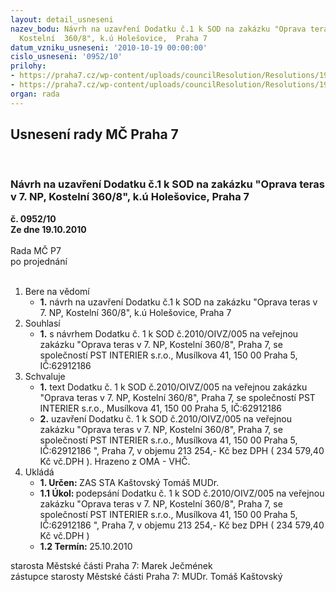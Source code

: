 ```yaml
---
layout: detail_usneseni
nazev_bodu: Návrh na uzavření Dodatku č.1 k SOD na zakázku "Oprava teras v 7. NP,
  Kostelní  360/8", k.ú Holešovice,  Praha 7
datum_vzniku_usneseni: '2010-10-19 00:00:00'
cislo_usneseni: '0952/10'
prilohy:
- https://praha7.cz/wp-content/uploads/councilResolution/Resolutions/19960/56-10-dod_op.doc
- https://praha7.cz/wp-content/uploads/councilResolution/Resolutions/19960/56-10-zm%c4%9bna_term%c3%adnu-%c5%be%c3%a1dost.pdf
organ: rada
---
```

<div id="ucUsn_pList" class="usn">
	<span><h2>Usnesení rady MČ Praha 7 </h2>
<br></span><div class="standBody">
<span><h3>Návrh na uzavření Dodatku č.1 k SOD na zakázku "Oprava teras v 7. NP, Kostelní  360/8", k.ú Holešovice,  Praha 7</h3></span><div class="center">
		<strong>č. 0952/10</strong><br>
	</div>
<div class="center">
		<strong>Ze dne 19.10.2010</strong><br><br>
	</div>Rada MČ P7<br> po projednání<br><br><ol>
<li>Bere na vědomí<ul><li>
<strong>1.</strong> návrh na uzavření Dodatku č.1 k SOD na zakázku "Oprava teras v 7. NP, Kostelní  360/8", k.ú Holešovice,  Praha 7</li></ul>
</li>
<li>Souhlasí<ul><li>
<strong>1.</strong> s návrhem Dodatku č. 1 k SOD č.2010/OIVZ/005 na veřejnou zakázku "Oprava teras v 7. NP, Kostelní  360/8", Praha 7, se společností PST INTERIER s.r.o., Musílkova 41, 150 00  Praha 5, IČ:62912186</li></ul>
</li>
<li>Schvaluje<ul>
<li>
<strong>1.</strong> text Dodatku č. 1 k SOD č.2010/OIVZ/005 na veřejnou zakázku "Oprava teras v 7. NP, Kostelní  360/8", Praha 7, se společností PST INTERIER s.r.o., Musílkova 41, 150 00  Praha 5, IČ:62912186</li>
<li>
<strong>2.</strong> uzavření Dodatku č. 1 k SOD č.2010/OIVZ/005 na veřejnou zakázku "Oprava teras v 7. NP, Kostelní  360/8", Praha 7, se společností PST INTERIER s.r.o., Musílkova 41, 150 00  Praha 5, IČ:62912186 ", Praha 7,  v objemu 213 254,-  Kč bez DPH ( 234 579,40 Kč vč.DPH ). Hrazeno z OMA - VHČ.</li>
</ul>
</li>
<li>Ukládá<ul>
<li>
<strong>1. Určen: </strong>ZAS STA Kaštovský Tomáš MUDr.</li>
<li>
<strong>1.1 Úkol: </strong>podepsání Dodatku č. 1 k SOD č.2010/OIVZ/005 na veřejnou zakázku "Oprava teras v 7. NP, Kostelní  360/8", Praha 7, se společností PST INTERIER s.r.o., Musílkova 41, 150 00  Praha 5, IČ:62912186 ", Praha 7,  v objemu 213 254,-  Kč bez DPH ( 234 579,40 Kč vč.DPH )</li>
<li>
<strong>1.2 Termín: </strong>25.10.2010</li>
</ul>
</li>
</ol>starosta Městské části Praha 7: Marek Ječmének<br>zástupce starosty Městské části Praha 7: MUDr. Tomáš Kaštovský 
</div>
</div>